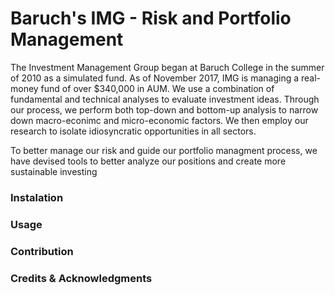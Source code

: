 # Baruch's IMG - Risk and Portfolio Management
The Investment Management Group began at Baruch College in the summer of 2010 as a simulated fund. As of November 2017, IMG is managing a real-money fund of over $340,000 in AUM. We use a combination of fundamental and technical analyses to evaluate investment ideas. Through our process, we perform both top-down and bottom-up analysis to narrow down macro-econimc and micro-economic factors. We then employ our research to isolate idiosyncratic opportunities in all sectors.

To better manage our risk and guide our portfolio managment process, we have devised tools to better analyze our positions and create more sustainable investing

### Instalation

### Usage

### Contribution 

### Credits & Acknowledgments 

